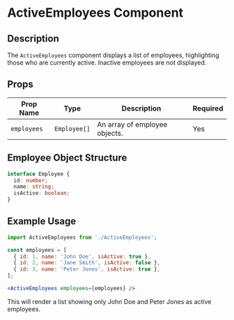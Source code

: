 # ActiveEmployees Component

## Description

The `ActiveEmployees` component displays a list of employees, highlighting those who are currently active.  Inactive employees are not displayed.

## Props

| Prop Name      | Type                               | Description                                      | Required |
|-----------------|------------------------------------|--------------------------------------------------|----------|
| `employees`    | `Employee[]`                         | An array of employee objects.                     | Yes      |


## Employee Object Structure

```typescript
interface Employee {
  id: number;
  name: string;
  isActive: boolean;
}
```

## Example Usage

```jsx
import ActiveEmployees from './ActiveEmployees';

const employees = [
  { id: 1, name: 'John Doe', isActive: true },
  { id: 2, name: 'Jane Smith', isActive: false },
  { id: 3, name: 'Peter Jones', isActive: true },
];

<ActiveEmployees employees={employees} />
```

This will render a list showing only John Doe and Peter Jones as active employees.
